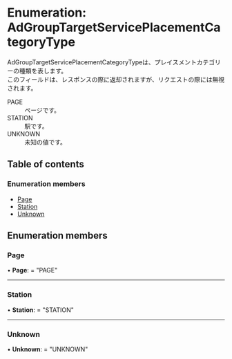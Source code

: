 # Enumeration: AdGroupTargetServicePlacementCategoryType


<div lang=\"ja\">AdGroupTargetServicePlacementCategoryTypeは、プレイスメントカテゴリーの種類を表します。<br> このフィールドは、レスポンスの際に返却されますが、リクエストの際には無視されます。</div>  <dl class=term>   <dt class=\"term__item\">PAGE</dt>   <dd class=\"term__desc\"><span lang=\"ja\">ページです。</span></dd>   <dt class=\"term__item\">STATION</dt>   <dd class=\"term__desc\"><span lang=\"ja\">駅です。</span></dd>   <dt class=\"term__item\">UNKNOWN</dt>   <dd class=\"term__desc\"><span lang=\"ja\">未知の値です。</span></dd> </dl>

## Table of contents

### Enumeration members

- [Page](adgrouptargetserviceplacementcategorytype.md#page)
- [Station](adgrouptargetserviceplacementcategorytype.md#station)
- [Unknown](adgrouptargetserviceplacementcategorytype.md#unknown)

## Enumeration members

### Page

• **Page**: = "PAGE"

___

### Station

• **Station**: = "STATION"

___

### Unknown

• **Unknown**: = "UNKNOWN"
